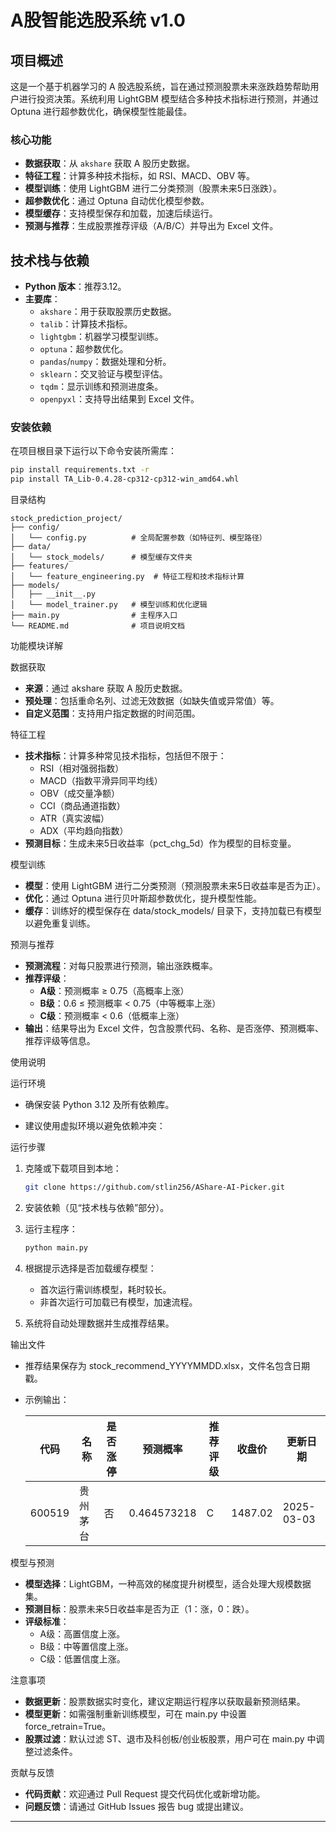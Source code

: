 # A股智能选股系统 v1.0

## 项目概述
这是一个基于机器学习的 A 股选股系统，旨在通过预测股票未来涨跌趋势帮助用户进行投资决策。系统利用 LightGBM 模型结合多种技术指标进行预测，并通过 Optuna 进行超参数优化，确保模型性能最佳。

### 核心功能
- **数据获取**：从 `akshare` 获取 A 股历史数据。
- **特征工程**：计算多种技术指标，如 RSI、MACD、OBV 等。
- **模型训练**：使用 LightGBM 进行二分类预测（股票未来5日涨跌）。
- **超参数优化**：通过 Optuna 自动优化模型参数。
- **模型缓存**：支持模型保存和加载，加速后续运行。
- **预测与推荐**：生成股票推荐评级（A/B/C）并导出为 Excel 文件。

## 技术栈与依赖
- **Python 版本**：推荐3.12。
- **主要库**：
  - `akshare`：用于获取股票历史数据。
  - `talib`：计算技术指标。
  - `lightgbm`：机器学习模型训练。
  - `optuna`：超参数优化。
  - `pandas`/`numpy`：数据处理和分析。
  - `sklearn`：交叉验证与模型评估。
  - `tqdm`：显示训练和预测进度条。
  - `openpyxl`：支持导出结果到 Excel 文件。

### 安装依赖
在项目根目录下运行以下命令安装所需库：
```bash
pip install requirements.txt -r
pip install TA_Lib-0.4.28-cp312-cp312-win_amd64.whl
```

目录结构

```text
stock_prediction_project/
├── config/
│   └── config.py          # 全局配置参数（如特征列、模型路径）
├── data/
│   └── stock_models/      # 模型缓存文件夹
├── features/
│   └── feature_engineering.py  # 特征工程和技术指标计算
├── models/
│   ├── __init__.py
│   └── model_trainer.py   # 模型训练和优化逻辑
├── main.py                # 主程序入口
└── README.md              # 项目说明文档
```

功能模块详解

数据获取

- **来源**：通过 akshare 获取 A 股历史数据。
- **预处理**：包括重命名列、过滤无效数据（如缺失值或异常值）等。
- **自定义范围**：支持用户指定数据的时间范围。

特征工程

- **技术指标**：计算多种常见技术指标，包括但不限于：
  - RSI（相对强弱指数）
  - MACD（指数平滑异同平均线）
  - OBV（成交量净额）
  - CCI（商品通道指数）
  - ATR（真实波幅）
  - ADX（平均趋向指数）
- **预测目标**：生成未来5日收益率（pct_chg_5d）作为模型的目标变量。

模型训练

- **模型**：使用 LightGBM 进行二分类预测（预测股票未来5日收益率是否为正）。
- **优化**：通过 Optuna 进行贝叶斯超参数优化，提升模型性能。
- **缓存**：训练好的模型保存在 data/stock_models/ 目录下，支持加载已有模型以避免重复训练。

预测与推荐

- **预测流程**：对每只股票进行预测，输出涨跌概率。
- **推荐评级**：
  - **A级**：预测概率 ≥ 0.75（高概率上涨）
  - **B级**：0.6 ≤ 预测概率 < 0.75（中等概率上涨）
  - **C级**：预测概率 < 0.6（低概率上涨）
- **输出**：结果导出为 Excel 文件，包含股票代码、名称、是否涨停、预测概率、推荐评级等信息。

使用说明

运行环境

- 确保安装 Python 3.12 及所有依赖库。

- 建议使用虚拟环境以避免依赖冲突：

运行步骤

1. 克隆或下载项目到本地：

   ```bash
   git clone https://github.com/stlin256/AShare-AI-Picker.git
   ```

2. 安装依赖（见“技术栈与依赖”部分）。

3. 运行主程序：

   ```bash
   python main.py
   ```

4. 根据提示选择是否加载缓存模型：

   - 首次运行需训练模型，耗时较长。
   - 非首次运行可加载已有模型，加速流程。

5. 系统将自动处理数据并生成推荐结果。

输出文件

- 推荐结果保存为 stock_recommend_YYYYMMDD.xlsx，文件名包含日期戳。

- 示例输出：

  | 代码   | 名称     | 是否涨停 | 预测概率 | 推荐评级 | 收盘价  | 更新日期   |
  | ------ | -------- | -------- | -------- | -------- | ------- | ---------- |
  | 600519 | 贵州茅台 | 否       | 0.464573218     | C        | 1487.02 | 2025-03-03 |

模型与预测

- **模型选择**：LightGBM，一种高效的梯度提升树模型，适合处理大规模数据集。
- **预测目标**：股票未来5日收益率是否为正（1：涨，0：跌）。
- **评级标准**：
  - A级：高置信度上涨。
  - B级：中等置信度上涨。
  - C级：低置信度上涨。

注意事项

- **数据更新**：股票数据实时变化，建议定期运行程序以获取最新预测结果。
- **模型更新**：如需强制重新训练模型，可在 main.py 中设置 force_retrain=True。
- **股票过滤**：默认过滤 ST、退市及科创板/创业板股票，用户可在 main.py 中调整过滤条件。

贡献与反馈

- **代码贡献**：欢迎通过 Pull Request 提交代码优化或新增功能。
- **问题反馈**：请通过 GitHub Issues 报告 bug 或提出建议。


------

